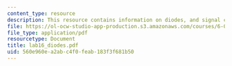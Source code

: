 ```yaml
---
content_type: resource
description: This resource contains information on diodes, and signal conditioning.
file: https://ol-ocw-studio-app-production.s3.amazonaws.com/courses/6-071j-introduction-to-electronics-signals-and-measurement-spring-2006/560e960ea2abc4f0feab183f3f681b50_lab16_diodes.pdf
file_type: application/pdf
resourcetype: Document
title: lab16_diodes.pdf
uid: 560e960e-a2ab-c4f0-feab-183f3f681b50
---
```

